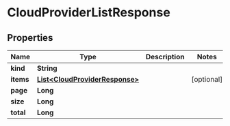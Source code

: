 

# CloudProviderListResponse


## Properties

Name | Type | Description | Notes
------------ | ------------- | ------------- | -------------
**kind** | **String** |  | 
**items** | [**List&lt;CloudProviderResponse&gt;**](CloudProviderResponse.md) |  |  [optional]
**page** | **Long** |  | 
**size** | **Long** |  | 
**total** | **Long** |  | 



